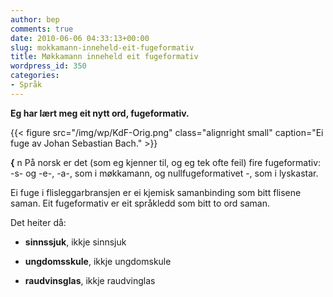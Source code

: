 ```yaml
---
author: bep
comments: true
date: 2010-06-06 04:33:13+00:00
slug: mokkamann-inneheld-eit-fugeformativ
title: Møkkamann inneheld eit fugeformativ
wordpress_id: 350
categories:
- Språk
---
```


**Eg har lært meg eit nytt ord, fugeformativ.**

{{< figure src="/img/wp/KdF-Orig.png" class="alignright small" caption="Ei fuge av Johan Sebastian Bach." >}}

<!--more-->
**{**
n
På norsk er det (som eg kjenner til, og eg tek ofte feil) fire fugeformativ: -s- og -e-, -a-, som i møkkamann, og nullfugeformativet -, som i lyskastar.

Ei fuge i flisleggarbransjen er ei kjemisk samanbinding som bitt flisene saman. Eit fugeformativ er eit språkledd som bitt to ord saman.

Det heiter då:



	
  * **sinnssjuk**, ikkje sinnsjuk

	
  * **ungdomsskule**, ikkje ungdomskule

	
  * **raudvinsglas**, ikkje raudvinglas


